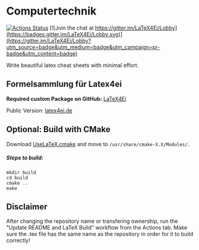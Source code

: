 # Computertechnik

[![Actions Status](https://github.com/dariusptrs/Computertechnik/workflows/CI/badge.svg)](https://github.com/dariusptrs/Computertechnik)
[![Join the chat at https://gitter.im/LaTeX4Ei/Lobby](https://badges.gitter.im/LaTeX4Ei/Lobby.svg)](https://gitter.im/LaTeX4Ei/Lobby?utm_source=badge&utm_medium=badge&utm_campaign=pr-badge&utm_content=badge)

Write beautiful latex cheat sheets with minimal effort.

## Formelsammlung für Latex4ei

**Required custom Package on GitHub:** [LaTeX4Ei](https://github.com/latex4ei/latex4ei-packages)

Public Version: [latex4ei.de](http://latex4ei.de)

## Optional: Build with CMake

Download [UseLaTeX.cmake](https://cmake.org/Wiki/CMakeUserUseLATEX) and move to `/usr/share/cmake-X.X/Modules/.`

##### Steps to build:

```shell
mkdir build
cd build
cmake ..
make
```
## Disclaimer
After changing the repository name or transfering ownership, run the "Update README and LaTeX Build" workflow from the Actions tab.
Make sure the .tex file has the same name as the repository in order for it to build correctly!
